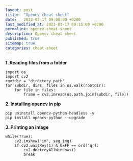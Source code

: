 ```yaml
---
layout: post
title:  "Opencv cheat sheet"
date:   2022-03-17 09:00:00 +0200
last_modified_at: 2022-03-17 09:15:00 +0200
permalink: opencv-cheat-sheet
description: Opencv cheat sheet 
published: true
sitemap: true
categories: cheat-sheet
---
```


**1. Reading files from a folder**
```
import os
import cv2
rootdir = "directory path"
for subdir, dirs, files in os.walk(rootdir):
    for file in files:
        frame = cv2.imread(os.path.join(subdir, file)) 
```


**2. Installing opencv in pip**
```
pip uninstall opencv-python-headless -y 
pip install opencv-python --upgrade
```

**3. Printing an image**
```
while(True):
    cv2.imshow('im', seg_img)
    if cv2.waitKey(1) & 0xFF == ord('q'):
        cv2.destroyAllWindows()
        break
```
